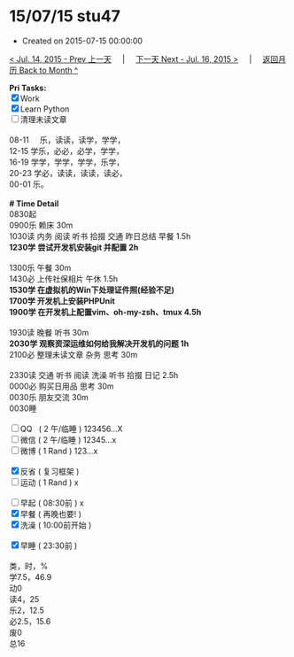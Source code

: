 # 15/07/15 stu47

- Created on 2015-07-15 00:00:00

[< Jul. 14, 2015 - Prev 上一天](_archived/lifelogs/2015/07/d14.md) &nbsp; &nbsp; | &nbsp; &nbsp; [下一天 Next - Jul. 16, 2015 >](_archived/lifelogs/2015/07/d16.md) &nbsp; &nbsp; |  &nbsp; &nbsp; [返回月历 Back to Month ^](_archived/lifelogs/2015/07/index.md)
<br/><div><b>Pri Tasks:</b></div><div><input checked="true" type="checkbox"/>Work</div><div><input checked="true" type="checkbox"/>Learn Python</div><div><input type="checkbox"/>清理未读文章</div><div><br/></div><div>08-11     乐，读读，读学，学学，</div><div>12-15 学乐，必必，必学，学学，</div><div>16-19 学学，学学，学学，乐学，</div><div>20-23 学必，读读，读读，读必，</div><div>00-01 乐。</div><div><br/></div><div><b># Time Detail</b></div><div>0830起</div><div>0900乐 赖床 30m</div><div>1030读 内务 阅读 听书 拾掇 交通 昨日总结 早餐 1.5h</div><div><b>1230学</b> <b>尝试</b><b>开发机</b><b>安装git 并配置 2h</b></div><div><br/></div><div>1300乐 午餐 30m</div><div>1430必 上传社保相片 午休 1.5h</div><div><b>1530学 在虚拟机的Win下处理证件照(经验不足)</b></div><div><b>1700学 开发机上安装PHPUnit</b></div><div><b>1900学 在开发机上配置vim、oh-my-zsh、tmux 4.5h</b></div><div><br/></div><div>1930读 晚餐 听书 30m</div><div><b>2030学 观察资深运维如何给我解决开发机的问题 1h</b></div><div>2100必 整理未读文章 杂务 思考 30m</div><div><br/></div><div>2330读 交通 听书 阅读 洗澡 听书 拾掇 日记 2.5h</div><div>0000必 购买日用品 思考 30m</div><div>0030乐 朋友交流 30m</div><div>0030睡</div><div><br/></div><div><input type="checkbox"/>QQ   ( 2 午/临睡 ) 123456…X</div><div><input type="checkbox"/>微信 ( 2 午/临睡 ) 12345…x</div><div><input type="checkbox"/>微博 ( 1 Rand ) 123…x</div><div><br/></div><div><input checked="true" type="checkbox"/>反省 ( 复习框架 )</div><div><input type="checkbox"/>运动 ( 1 Rand ) x</div><div><br/></div><div><input type="checkbox"/>早起 ( 08:30前 ) x</div><div><input checked="true" type="checkbox"/>早餐 ( 再晚也要! )</div><div><input checked="true" type="checkbox"/>洗澡 ( 10:00前开始 )</div><div><br/></div><div><input checked="true" type="checkbox"/>早睡 ( 23:30前 )</div><div><br/></div><div>类，时，%</div><div>学7.5，46.9</div><div>动0</div><div>读4，25</div><div>乐2，12.5</div><div>必2.5，15.6</div><div>废0</div><div>总16</div>
